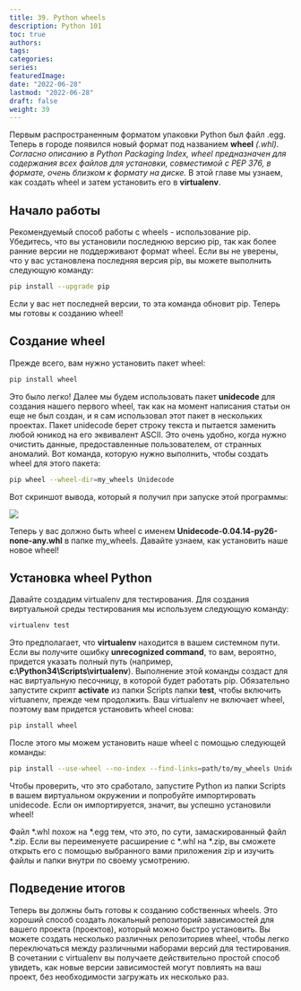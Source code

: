 ```yaml
---
title: 39. Python wheels
description: Python 101
toc: true
authors:
tags:
categories:
series:
featuredImage:
date: "2022-06-28"
lastmod: "2022-06-28"
draft: false
weight: 39
---
```


Первым распространенным форматом упаковки Python был файл .egg. Теперь в городе появился новый формат под названием **wheel** *(.whl). Согласно описанию в Python Packaging Index, wheel предназначен для содержания всех файлов для установки, совместимой с PEP 376, в формате, очень близком к формату на диске.* В этой главе мы узнаем, как создать wheel и затем установить его в **virtualenv**.

## Начало работы

Рекомендуемый способ работы с wheels - использование pip. Убедитесь, что вы установили последнюю версию pip, так как более ранние версии не поддерживают формат wheel. Если вы не уверены, что у вас установлена последняя версия pip, вы можете выполнить следующую команду:


```sh
pip install --upgrade pip
```

Если у вас нет последней версии, то эта команда обновит pip. Теперь мы готовы к созданию wheel!

## Создание wheel

Прежде всего, вам нужно установить пакет wheel:

```sh
pip install wheel
```

Это было легко! Далее мы будем использовать пакет **unidecode** для создания нашего первого wheel, так как на момент написания статьи он еще не был создан, и я сам использовал этот пакет в нескольких проектах. Пакет unidecode берет строку текста и пытается заменить любой юникод на его эквивалент ASCII. Это очень удобно, когда нужно очистить данные, предоставленные пользователем, от странных аномалий. Вот команда, которую нужно выполнить, чтобы создать wheel для этого пакета:

```sh
pip wheel --wheel-dir=my_wheels Unidecode
```

Вот скриншот вывода, который я получил при запуске этой программы:

![](../img/wheel_creation.ru.jpg)

Теперь у вас должно быть wheel с именем **Unidecode-0.04.14-py26-none-any.whl** в папке my_wheels. Давайте узнаем, как установить наше новое wheel!

## Установка wheel Python

Давайте создадим virtualenv для тестирования. Для создания виртуальной среды тестирования мы используем следующую команду:

```sh
virtualenv test
```

Это предполагает, что **virtualenv** находится в вашем системном пути. Если вы получите ошибку **unrecognized command**, то вам, вероятно, придется указать полный путь (например, **c:\Python34\Scripts\virtualenv**). Выполнение этой команды создаст для нас виртуальную песочницу, в которой будет работать pip. Обязательно запустите скрипт **activate** из папки Scripts папки **test**, чтобы включить virtuanenv, прежде чем продолжить. Ваш virtualenv не включает wheel, поэтому вам придется установить wheel снова:

```sh
pip install wheel
```

После этого мы можем установить наше wheel с помощью следующей команды:

```sh
pip install --use-wheel --no-index --find-links=path/to/my_wheels Unidecode
```

Чтобы проверить, что это сработало, запустите Python из папки Scripts в вашем виртуальном окружении и попробуйте импортировать unidecode. Если он импортируется, значит, вы успешно установили wheel!

Файл *.whl похож на *.egg тем, что это, по сути, замаскированный файл *.zip. Если вы переименуете расширение с *.whl на *.zip, вы сможете открыть его с помощью выбранного вами приложения zip и изучить файлы и папки внутри по своему усмотрению.

## Подведение итогов

Теперь вы должны быть готовы к созданию собственных wheels. Это хороший способ создать локальный репозиторий зависимостей для вашего проекта (проектов), который можно быстро установить. Вы можете создать несколько различных репозиториев wheel, чтобы легко переключаться между различными наборами версий для тестирования. В сочетании с virtualenv вы получаете действительно простой способ увидеть, как новые версии зависимостей могут повлиять на ваш проект, без необходимости загружать их несколько раз.
